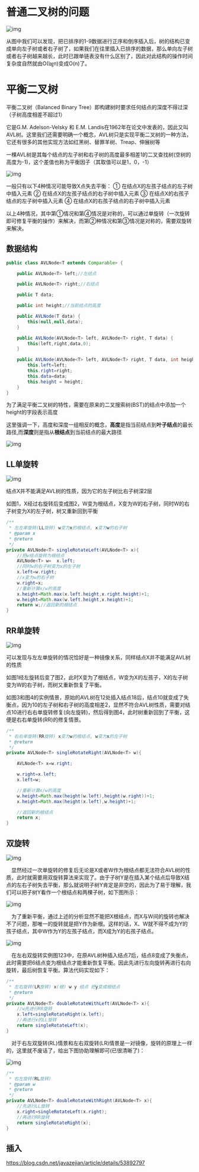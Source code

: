 # 普通二叉树的问题

![img](https://gitee.com/lbw427/blog-img/raw/master//img/aHR0cDovL2ltZy5ibG9nLmNzZG4ubmV0LzIwMTYxMjI3MjI0MzMwNDk0)

从图中我们可以发现，把已排序的1-9数据进行正序和倒序插入后，树的结构已变成单向左子树或者右子树了，如果我们在往里插入已排序的数据，那么单向左子树或者右子树越来越长，此时已跟单链表没有什么区别了，因此对此结构的操作时间复杂度自然就由O(㏒n)变成O(n)了。

# 平衡二叉树

平衡二叉树（Balanced Binary Tree）即构建树时要求任何结点的深度不得过深（子树高度相差不超过1）

它是G.M. Adelson-Velsky 和 E.M. Landis在1962年在论文中发表的，因此又叫AVL树。这里我们还需要明确一个概念，AVL树只是实现平衡二叉树的一种方法，它还有很多的其他实现方法如红黑树、替罪羊树、Treap、伸展树等

一棵AVL树是其每个结点的左子树和右子树的高度最多相差1的二叉查找树(空树的高度为-1)，这个差值也称为平衡因子（其取值可以是1，0，-1）

![img](https://gitee.com/lbw427/blog-img/raw/master//img/aHR0cDovL2ltZy5ibG9nLmNzZG4ubmV0LzIwMTYxMjI4MDkyNzA4MTA4)

一般只有以下4种情况可能导致X点失去平衡：
① 在结点X的左孩子结点的左子树中插入元素
② 在结点X的左孩子结点的右子树中插入元素
③ 在结点X的右孩子结点的左子树中插入元素
④ 在结点X的右孩子结点的右子树中插入元素

以上4种情况，其中第①情况和第④情况是对称的，可以通过单旋转（一次旋转即可修复平衡的操作）来解决，而第②种情况和第③情况是对称的，需要双旋转来解决。

## 数据结构

```java
public class AVLNode<T extends Comparable> {

    public AVLNode<T> left;//左结点

    public AVLNode<T> right;//右结点

    public T data;

    public int height;//当前结点的高度

    public AVLNode(T data) {
        this(null,null,data);
    }

    public AVLNode(AVLNode<T> left, AVLNode<T> right, T data) {
        this(left,right,data,0);
    }

    public AVLNode(AVLNode<T> left, AVLNode<T> right, T data, int height) {
        this.left=left;
        this.right=right;
        this.data=data;
        this.height = height;
    }
}
```

为了满足平衡二叉树的特性，需要在原来的二叉搜索树(BST)的结点中添加一个height的字段表示高度

这里强调一下，高度和深度一组相反的概念，**高度**是指当前结点到**叶子结点**的最长路径,而**深度**则是指从**根结点**到当前结点的最大路径

![img](https://gitee.com/lbw427/blog-img/raw/master//img/aHR0cDovL2ltZy5ibG9nLmNzZG4ubmV0LzIwMTYxMjI5MDkxNzUxODY5)

## LL单旋转

![img](https://gitee.com/lbw427/blog-img/raw/master//img/aHR0cDovL2ltZy5ibG9nLmNzZG4ubmV0LzIwMTYxMjMxMDgwOTE2ODAx)

结点X并不能满足AVL树的性质，因为它的左子树比右子树深2层

如图1，X经过右旋转后变成图2，W变为根结点，X变为W的右子树，同时W的右子树变为X的左子树，树又重新回到平衡

```java
/**
 * 左左单旋转(LL旋转) w变为x的根结点, x变为w的右子树
 * @param x
 * @return
 */
private AVLNode<T> singleRotateLeft(AVLNode<T> x){
    //把w结点旋转为根结点
    AVLNode<T> w=  x.left;
    //同时w的右子树变为x的左子树
    x.left=w.right;
    //x变为w的右子树
    w.right=x;
    //重新计算x/w的高度
    x.height=Math.max(x.left.height,x.right.height)+1;
    w.height=Math.max(w.left.height,x.height)+1;
    return w;//返回新的根结点
}
```

## RR单旋转

![img](https://gitee.com/lbw427/blog-img/raw/master//img/aHR0cDovL2ltZy5ibG9nLmNzZG4ubmV0LzIwMTYxMjMxMDgzODAxODA2)

可以发现与左左单旋转的情况恰好是一种镜像关系，同样结点X并不能满足AVL树的性质

如图1经左旋转后变了图2，此时X变为了根结点，W变为X的左孩子，X的左子树变为W的右子树，而树又重新恢复了平衡。

如图3和图4的实例情景，原始的AVL树在12处插入结点18后，结点10就变成了失衡点，因为10的左子树和右子树的高度相差2，显然不符合AVL树性质，需要对结点10进行右右单旋转修复(向左旋转)，然后得到图4，此时树重新回到了平衡，这便是右右单旋转(RR)的修复情景。

```java
/**
 * 右右单旋转(RR旋转) x变为w的根结点, w变为x的左子树
 * @return
 */
private AVLNode<T> singleRotateRight(AVLNode<T> w){

    AVLNode<T> x=w.right;

    w.right=x.left;
    x.left=w;

    //重新计算x/w的高度
    w.height=Math.max(height(w.left),height(w.right))+1;
    x.height=Math.max(height(x.left),w.height)+1;

    //返回新的根结点
    return x;
}
```

## 双旋转

![img](https://gitee.com/lbw427/blog-img/raw/master//img/aHR0cDovL2ltZy5ibG9nLmNzZG4ubmV0LzIwMTYxMjMxMTA0MzIyNzQ1)

 显然经过一次单旋转的修复后无论是X或者W作为根结点都无法符合AVL树的性质，此时就需要用双旋转算法来实现了。由于子树Y是在插入某个结点后导致X结点的左右子树失去平衡，那么就说明子树Y肯定是非空的，因此为了易于理解，我们可以把子树Y看作一个根结点和两棵子树，如下图所示：

![img](https://gitee.com/lbw427/blog-img/raw/master//img/aHR0cDovL2ltZy5ibG9nLmNzZG4ubmV0LzIwMTYxMjMxMTA0NTIwNjg0)

 为了重新平衡，通过上述的分析显然不能把X根结点，而X与W间的旋转也解决不了问题，那唯一的旋转就是把Y作为新根。这样的话，X、W就不得不成为Y的孩子结点，其中W作为Y的左孩子结点，而X成为Y的右孩子结点。

![img](https://gitee.com/lbw427/blog-img/raw/master//img/aHR0cDovL2ltZy5ibG9nLmNzZG4ubmV0LzIwMTYxMjMxMTA1NTEyNjIz)

 在左右双旋转实例图123中，在原AVL树种插入结点7后，结点8变成了失衡点，此时需要把6结点变为根结点才能重新恢复平衡。因此先进行左向旋转再进行右向旋转，最后树恢复平衡。算法代码实现如下：

```java
/**
 * 左右旋转(LR旋转) x(根) w y 结点 把y变成根结点
 * @return
 */
private AVLNode<T> doubleRotateWithLeft(AVLNode<T> x){
    //w先进行RR旋转
    x.left=singleRotateRight(x.left);
    //再进行x的LL旋转
    return singleRotateLeft(x);
}
```

 对于右左双旋转(RL)情景和左右双旋转(LR)情景是一对镜像，旋转的原理上一样的，这里就不废话了，给出下图协助理解即可(已很清晰了)：

![img](https://gitee.com/lbw427/blog-img/raw/master//img/aHR0cDovL2ltZy5ibG9nLmNzZG4ubmV0LzIwMTcwMTA5MTIwMzA2ODc0)

```java
/**
 * 右左旋转(RL旋转)
 * @param w
 * @return
 */
private AVLNode<T> doubleRotateWithRight(AVLNode<T> x){
    //先进行LL旋转
    x.right=singleRotateLeft(x.right);
    //再进行RR旋转
    return singleRotateRight(x);
}
```

## 插入

https://blog.csdn.net/javazejian/article/details/53892797